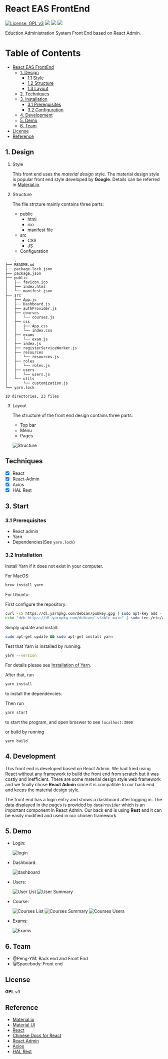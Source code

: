 # React EAS FrontEnd

[![License: GPL v3](https://img.shields.io/badge/License-GPL%20v3-blue.svg)](https://www.gnu.org/licenses/gpl-3.0)
![](https://tokei.rs/b1/github/Peng-YM/ReactSUSTechEAS)
![](https://tokei.rs/b1/github/Peng-YM/ReactSUSTechEAS?category=files)
![](https://travis-ci.com/Peng-YM/ReactSUSTechEAS.svg?branch=master)

Eduction Administration System Front End based on React Admin.


Table of Contents
=================

- [React EAS FrontEnd](#react-eas-frontend)
	+ [1. Design](#1-design)
		* [1.1 Style](#11-style)
		* [1.2 Structure](#12-structure)
		* [1.3 Layout](#13-layout)
	+ [2. Techniques](#2-techniques)
	+ [3. Installation](#3-installation)
		* [3.1 Prerequisites](#31-prerequisites)
		* [3.2 Configuration](#32-configuration)
	+ [4. Development](#4-development)
	+ [5. Demo](#5-demo)
	+ [6. Team](#6-team)
- [License](#license)
- [Reference](#reference)

## 1. Design

1. Style
	
	This front end uses the *material design* style. The material design style is popular front end style developed by **Google**. Details can be referred in [Material.io](https://material.io). 

2. Structure
	
	The file strcture mainly contains three parts: 
	
	- public
		+ html
		+ ico
		+ manifest file
	- src
		+ CSS
		+ JS
	- Configuration

```
	.
├── README.md
├── package-lock.json
├── package.json
├── public
│   ├── favicon.ico
│   ├── index.html
│   └── manifest.json
├── src
│   ├── App.js
│   ├── Dashboard.js
│   ├── authProvider.js
│   ├── courses
│   │   └── courses.js
│   ├── css
│   │   ├── App.css
│   │   └── index.css
│   ├── exams
│   │   └── exam.js
│   ├── index.js
│   ├── registerServiceWorker.js
│   ├── resources
│   │   └── resources.js
│   ├── roles
│   │   └── roles.js
│   ├── users
│   │   └── users.js
│   └── utils
│       └── customization.js
└── yarn.lock

10 directories, 23 files
```

3. Layout

	The structure of the front end design contains three parts:
	
	+ Top bar
	+ Menu
	+ Pages

	![Structure](images/structure.png)


## Techniques

- [x] React
- [x] React-Admin
- [x] Axios
- [x] HAL Rest

## 3. Start

### 3.1 Prerequisites

- React admin
- Yarn
- Dependencies(See `yarn.lock`)

### 3.2 Installation
	
Install Yarn if it does not exist in your computer.

For MacOS:

```bash
brew install yarn
```

For Ubuntu:

First configure the repository:

```bash
curl -sS https://dl.yarnpkg.com/debian/pubkey.gpg | sudo apt-key add -
echo "deb https://dl.yarnpkg.com/debian/ stable main" | sudo tee /etc/apt/sources.list.d/yarn.list
```

Simply update and install:

```bash
sudo apt-get update && sudo apt-get install yarn 
```

Test that Yarn is installed by running:

```bash
yarn --version
```

For details please see [Installation of Yarn](https://yarnpkg.com/lang/en/docs/install/).


After that, run

```bash
yarn install
```

to install the dependencies.

Then run

```bash
yarn start
```
to start the program, and open broswer to see `localhost:3000`

or build by running

```
yarn build
```

## 4. Development

This front end is developed based on React Admin. We had tried using React without any framework to build the front end from scratch but it was costly and inefficient. There are some material design style web framework and we finally chose **React Admin** since it is compatible to our back end and keeps the material design style.

The front end has a login entry and shows a dashboard after logging in. The data displayed in the pages is provided by `dataProvider` which is an important component in React Admin. Our back end is using **Rest** and it can be easily modified and used in our chosen framework. 


## 5. Demo

- Login:

  ![login](images/login.png)

- Dashboard:

  ![dashboard](images/dashboard.png)

- Users:

  ![User List](images/users-1.png)
  ![User Summary](images/users-2.png)
 
- Course:

  ![Courses List](images/courses-1.png)
  ![Courses Summary](images/courses-2.png)
  ![Courses Users](images/courses-3.png)

- Exams:

  ![Exams](images/exams-1.png)


## 6. Team

- @Peng-YM: Back end and Front End
- @Spacebody: Front end

## License

**GPL** *v3*

## Reference

- [Material.io](https://material.io)
- [Material UI](https://material-ui.com)
- [React](https://reactjs.org)
- [Chinese Docs for React](https://doc.react-china.org)
- [React Admin](https://marmelab.com/react-admin/index.html)
- [Axios](https://github.com/axios/axios)
- [HAL Rest](http://stateless.co/hal_specification.html)
